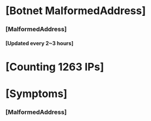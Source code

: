 # [Botnet MalformedAddress]
### [MalformedAddress]
#### [Updated every 2~3 hours]

# [Counting 1263 IPs]

# [Symptoms] 
###   [MalformedAddress]
